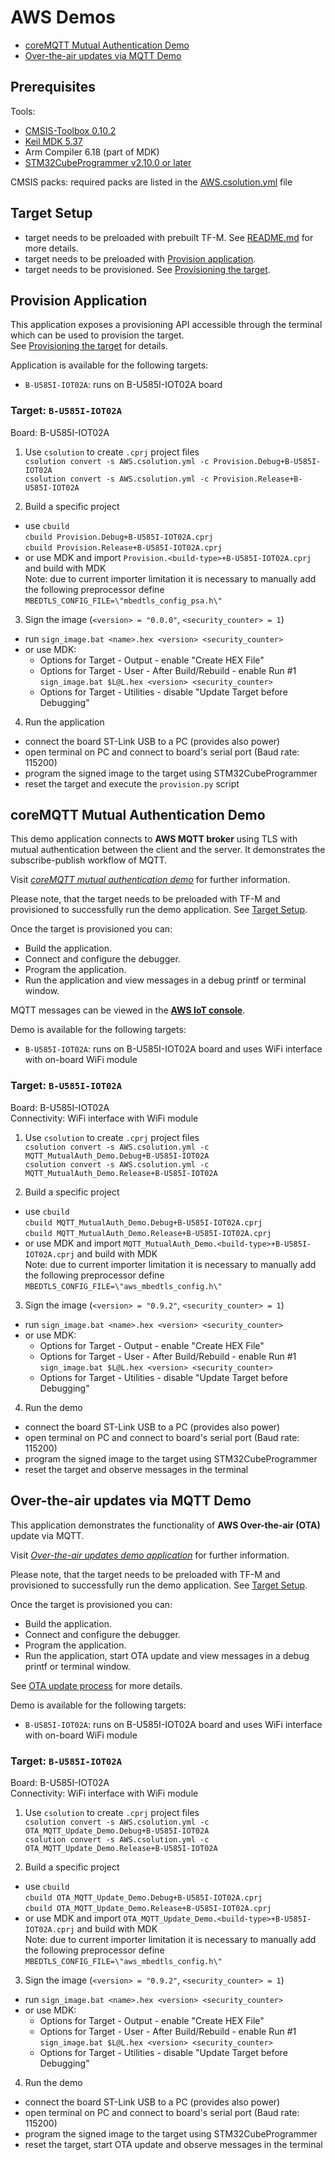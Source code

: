 # AWS Demos
 - [coreMQTT Mutual Authentication Demo](#coremqtt-mutual-authentication-demo)
 - [Over-the-air updates via MQTT Demo](#over-the-air-updates-via-mqtt-demo)

## Prerequisites

Tools:
 - [CMSIS-Toolbox 0.10.2](https://github.com/Open-CMSIS-Pack/devtools/releases/tag/tools%2Ftoolbox%2F0.10.2)
 - [Keil MDK 5.37](https://www.keil.com/download/product)
 - Arm Compiler 6.18 (part of MDK)
 - [STM32CubeProgrammer v2.10.0 or later](https://www.st.com/en/development-tools/stm32cubeprog.html)

CMSIS packs: required packs are listed in the [AWS.csolution.yml](AWS.csolution.yml) file

## Target Setup

 - target needs to be preloaded with prebuilt TF-M. See [README.md](../../tfm/README.md) for more details.
 - target needs to be preloaded with [Provision application](#provision-application).
 - target needs to be provisioned. See [Provisioning the target](Provision.md).

## Provision Application

This application exposes a provisioning API accessible through the terminal which can be used to provision the target.  
See [Provisioning the target](Provision.md) for details.

Application is available for the following targets:
 - `B-U585I-IOT02A`: runs on B-U585I-IOT02A board

### Target: `B-U585I-IOT02A`

Board: B-U585I-IOT02A

1. Use `csolution` to create `.cprj` project files  
`csolution convert -s AWS.csolution.yml -c Provision.Debug+B-U585I-IOT02A`  
`csolution convert -s AWS.csolution.yml -c Provision.Release+B-U585I-IOT02A`

2. Build a specific project
  - use `cbuild`  
  `cbuild Provision.Debug+B-U585I-IOT02A.cprj`  
  `cbuild Provision.Release+B-U585I-IOT02A.cprj`  
  - or use MDK and import `Provision.<build-type>+B-U585I-IOT02A.cprj` and build with MDK  
  Note: due to current importer limitation it is necessary to manually add the following preprocessor define 
  `MBEDTLS_CONFIG_FILE=\"mbedtls_config_psa.h\"`

3. Sign the image (`<version> = "0.0.0"`, `<security_counter> = 1`)
  - run `sign_image.bat <name>.hex <version> <security_counter>`
  - or use MDK:
    - Options for Target - Output - enable "Create HEX File"
    - Options for Target - User - After Build/Rebuild - enable Run #1 `sign_image.bat $L@L.hex <version> <security_counter>`
    - Options for Target - Utilities - disable "Update Target before Debugging"

4. Run the application
  - connect the board ST-Link USB to a PC (provides also power)
  - open terminal on PC and connect to board's serial port (Baud rate: 115200)
  - program the signed image to the target using STM32CubeProgrammer
  - reset the target and execute the `provision.py` script

## coreMQTT Mutual Authentication Demo

This demo application connects to **AWS MQTT broker** using TLS with mutual authentication between the client and the server.
It demonstrates the subscribe-publish workflow of MQTT.

Visit [*coreMQTT mutual authentication demo*](https://docs.aws.amazon.com/freertos/latest/userguide/mqtt-demo-ma.html) for further information.

Please note, that the target needs to be preloaded with TF-M and provisioned to successfully run the demo application. See [Target Setup](#target-setup).

Once the target is provisioned you can:
- Build the application.
- Connect and configure the debugger.
- Program the application.
- Run the application and view messages in a debug printf or terminal window.

MQTT messages can be viewed in the [**AWS IoT console**](https://docs.aws.amazon.com/iot/latest/developerguide/view-mqtt-messages.html).

Demo is available for the following targets:
 - `B-U585I-IOT02A`: runs on B-U585I-IOT02A board and uses WiFi interface with on-board WiFi module

### Target: `B-U585I-IOT02A`

Board: B-U585I-IOT02A  
Connectivity: WiFi interface with WiFi module

1. Use `csolution` to create `.cprj` project files  
`csolution convert -s AWS.csolution.yml -c MQTT_MutualAuth_Demo.Debug+B-U585I-IOT02A`  
`csolution convert -s AWS.csolution.yml -c MQTT_MutualAuth_Demo.Release+B-U585I-IOT02A`

2. Build a specific project
  - use `cbuild`  
  `cbuild MQTT_MutualAuth_Demo.Debug+B-U585I-IOT02A.cprj`  
  `cbuild MQTT_MutualAuth_Demo.Release+B-U585I-IOT02A.cprj`  
  - or use MDK and import `MQTT_MutualAuth_Demo.<build-type>+B-U585I-IOT02A.cprj` and build with MDK  
  Note: due to current importer limitation it is necessary to manually add the following preprocessor define 
  `MBEDTLS_CONFIG_FILE=\"aws_mbedtls_config.h\"`

3. Sign the image (`<version> = "0.9.2"`, `<security_counter> = 1`)
  - run `sign_image.bat <name>.hex <version> <security_counter>`
  - or use MDK:
    - Options for Target - Output - enable "Create HEX File"
    - Options for Target - User - After Build/Rebuild - enable Run #1 `sign_image.bat $L@L.hex <version> <security_counter>`
    - Options for Target - Utilities - disable "Update Target before Debugging"

4. Run the demo
  - connect the board ST-Link USB to a PC (provides also power)
  - open terminal on PC and connect to board's serial port (Baud rate: 115200)
  - program the signed image to the target using STM32CubeProgrammer
  - reset the target and observe messages in the terminal

## Over-the-air updates via MQTT Demo

This application demonstrates the functionality of **AWS Over-the-air (OTA)** update via MQTT.

Visit [*Over-the-air updates demo application*](https://docs.aws.amazon.com/freertos/latest/userguide/ota-demo.html) for further information.

Please note, that the target needs to be preloaded with TF-M and provisioned to successfully run the demo application. See [Target Setup](#target-setup).

Once the target is provisioned you can:
- Build the application.
- Connect and configure the debugger.
- Program the application.
- Run the application, start OTA update and view messages in a debug printf or terminal window.

See [OTA update process](OTA.md) for more details.

Demo is available for the following targets:
 - `B-U585I-IOT02A`: runs on B-U585I-IOT02A board and uses WiFi interface with on-board WiFi module

### Target: `B-U585I-IOT02A`

Board: B-U585I-IOT02A  
Connectivity: WiFi interface with WiFi module

1. Use `csolution` to create `.cprj` project files  
`csolution convert -s AWS.csolution.yml -c OTA_MQTT_Update_Demo.Debug+B-U585I-IOT02A`  
`csolution convert -s AWS.csolution.yml -c OTA_MQTT_Update_Demo.Release+B-U585I-IOT02A`

2. Build a specific project
  - use `cbuild`  
  `cbuild OTA_MQTT_Update_Demo.Debug+B-U585I-IOT02A.cprj`  
  `cbuild OTA_MQTT_Update_Demo.Release+B-U585I-IOT02A.cprj`  
  - or use MDK and import `OTA_MQTT_Update_Demo.<build-type>+B-U585I-IOT02A.cprj` and build with MDK  
  Note: due to current importer limitation it is necessary to manually add the following preprocessor define 
  `MBEDTLS_CONFIG_FILE=\"aws_mbedtls_config.h\"`

3. Sign the image (`<version> = "0.9.2"`, `<security_counter> = 1`)
  - run `sign_image.bat <name>.hex <version> <security_counter>`
  - or use MDK:
    - Options for Target - Output - enable "Create HEX File"
    - Options for Target - User - After Build/Rebuild - enable Run #1 `sign_image.bat $L@L.hex <version> <security_counter>`
    - Options for Target - Utilities - disable "Update Target before Debugging"

4. Run the demo
  - connect the board ST-Link USB to a PC (provides also power)
  - open terminal on PC and connect to board's serial port (Baud rate: 115200)
  - program the signed image to the target using STM32CubeProgrammer
  - reset the target, start OTA update and observe messages in the terminal
